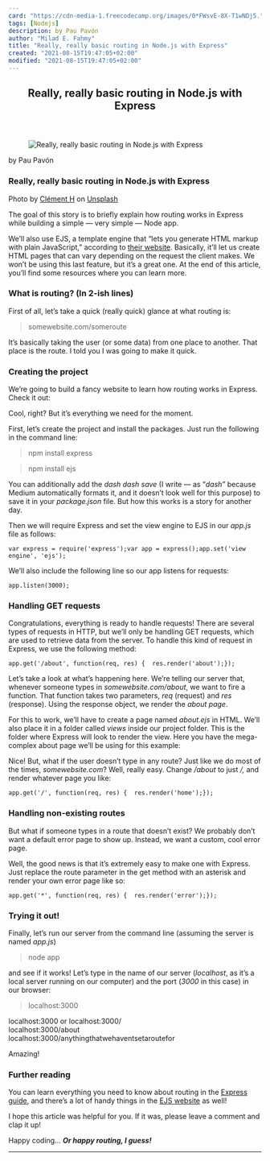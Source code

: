 ```yaml
---
card: "https://cdn-media-1.freecodecamp.org/images/0*FWsvE-8X-T1wNDj5."
tags: [Nodejs]
description: by Pau Pavón
author: "Milad E. Fahmy"
title: "Really, really basic routing in Node.js with Express"
created: "2021-08-15T19:47:05+02:00"
modified: "2021-08-15T19:47:05+02:00"
---
```

<div class="site-wrapper">
<main id="site-main" class="site-main outer">
<div class="inner">
<article class="post-full post tag-nodejs tag-routing tag-javascript tag-programming tag-tech ">
<header class="post-full-header">
<h1 class="post-full-title">Really, really basic routing in Node.js with Express</h1>
</header>
<figure class="post-full-image">
<picture>
<source media="(max-width: 700px)" sizes="1px" srcset="data:image/gif;base64,R0lGODlhAQABAIAAAAAAAP///yH5BAEAAAAALAAAAAABAAEAAAIBRAA7 1w">
<source media="(min-width: 701px)" sizes="(max-width: 800px) 400px,
(max-width: 1170px) 700px,
1400px" srcset="https://cdn-media-1.freecodecamp.org/images/0*FWsvE-8X-T1wNDj5. 300w,
https://cdn-media-1.freecodecamp.org/images/0*FWsvE-8X-T1wNDj5. 600w,
https://cdn-media-1.freecodecamp.org/images/0*FWsvE-8X-T1wNDj5. 1000w,
https://cdn-media-1.freecodecamp.org/images/0*FWsvE-8X-T1wNDj5. 2000w">
<img onerror="this.style.display='none'" src="https://cdn-media-1.freecodecamp.org/images/0*FWsvE-8X-T1wNDj5." alt="Really, really basic routing in Node.js with Express">
</picture>
</figure>
<section class="post-full-content">
<div class="post-content medium-migrated-article">
<p>by Pau Pavón</p>
<h1 id="really-really-basic-routing-in-node-js-with-express">Really, really basic routing in Node.js with Express</h1>
<figcaption>Photo by <a href="https://unsplash.com/@clemhlrdt?utm_source=medium&amp;utm_medium=referral" rel="noopener" target="_blank" title="">Clément H</a> on <a href="https://unsplash.com?utm_source=medium&amp;utm_medium=referral" rel="noopener" target="_blank" title="">Unsplash</a></figcaption>
</figure>
<p>The goal of this story is to briefly explain how routing works in Express while building a simple — very simple — Node app.</p>
<p>We’ll also use EJS, a template engine that “lets you generate HTML markup with plain JavaScript,” according to <a href="http://ejs.co/" rel="noopener">their website</a>. Basically, it’ll let us create HTML pages that can vary depending on the request the client makes. We won’t be using this last feature, but it’s a great one. At the end of this article, you’ll find some resources where you can learn more.</p>
<h3 id="what-is-routing-in-2-ish-lines-">What is routing? (In 2-ish lines)</h3>
<p>First of all, let’s take a quick (really quick) glance at what routing is:</p>
<blockquote>somewebsite.com/someroute</blockquote>
<p>It’s basically taking the user (or some data) from one place to another. That place is the route. I told you I was going to make it quick.</p>
<h3 id="creating-the-project">Creating the project</h3>
<p>We’re going to build a fancy website to learn how routing works in Express. Check it out:</p>
<p>Cool, right? But it’s everything we need for the moment.</p>
<p>First, let’s create the project and install the packages. Just run the following in the command line:</p>
<blockquote>npm install express</blockquote>
<blockquote>npm install ejs</blockquote>
<p>You can additionally add the <em>dash dash save</em> (I write — as “<em>dash”</em> because Medium automatically formats it, and it doesn’t look well for this purpose) to save it in your <em>package.json</em> file. But how this works is a story for another day.</p>
<p>Then we will require Express and set the view engine to EJS in our <em>app.js</em> file as follows:</p><pre><code>var express = require('express');var app = express();app.set('view engine', 'ejs');</code></pre>
<p>We’ll also include the following line so our app listens for requests:</p><pre><code>app.listen(3000);</code></pre>
<h3 id="handling-get-requests">Handling GET requests</h3>
<p>Congratulations, everything is ready to handle requests! There are several types of requests in HTTP, but we’ll only be handling GET requests, which are used to retrieve data from the server. To handle this kind of request in Express, we use the following method:</p><pre><code>app.get('/about', function(req, res) {  res.render('about');});</code></pre>
<p>Let’s take a look at what’s happening here. We’re telling our server that, whenever someone types in <em>somewebsite.com/about</em>, we want to fire a function. That function takes two parameters, <em>req</em> (request) and <em>res</em> (response). Using the response object, we render the <em>about page</em>.</p>
<p>For this to work, we’ll have to create a page named <em>about.ejs</em> in HTML. We’ll also place it in a folder called <em>views</em> inside our project folder. This is the folder where Express will look to render the view. Here you have the mega-complex about page we’ll be using for this example:</p>
<p>Nice! But, what if the user doesn’t type in any route? Just like we do most of the times, <em>somewebsite.com</em>? Well, really easy. Change<em> /about</em> to just <em>/, </em>and render whatever page you like:</p><pre><code>app.get('/', function(req, res) {  res.render('home');});</code></pre>
<h3 id="handling-non-existing-routes">Handling non-existing routes</h3>
<p>But what if someone types in a route that doesn’t exist? We probably don’t want a default error page to show up. Instead, we want a custom, cool error page.</p>
<p>Well, the good news is that it’s extremely easy to make one with Express. Just replace the route parameter in the get method with an asterisk and render your own error page like so:</p><pre><code>app.get('*', function(req, res) {  res.render('error');});</code></pre>
<h3 id="trying-it-out-">Trying it out!</h3>
<p>Finally, let’s run our server from the command line (assuming the server is named <em>app.js</em>)</p>
<blockquote>node app</blockquote>
<p>and see if it works! Let’s type in the name of our server (<em>localhost</em>, as it’s a local server running on our computer) and the port (<em>3000</em> in this case) in our browser:</p>
<blockquote>localhost:3000</blockquote>
<figcaption>localhost:3000 or localhost:3000/</figcaption>
</figure>
<figcaption>localhost:3000/about</figcaption>
</figure>
<figcaption>localhost:3000/anythingthatwehaventsetaroutefor</figcaption>
</figure>
<p>Amazing!</p>
<h3 id="further-reading">Further reading</h3>
<p>You can learn everything you need to know about routing in the <a href="http://expressjs.com/en/guide/routing.html" rel="noopener">Express guide</a>, and there’s a lot of handy things in the <a href="http://ejs.co" rel="noopener">EJS website</a> as well!</p>
<p>I hope this article was helpful for you. If it was, please leave a comment and clap it up!</p>
<p>Happy coding… <strong><em>Or happy routing, I guess!</em></strong></p>
</div>
<hr>
</section>
</article>
</div>
</main>
</div>
<!-- Google Tag Manager (noscript) -->
<!-- End Google Tag Manager (noscript) -->
